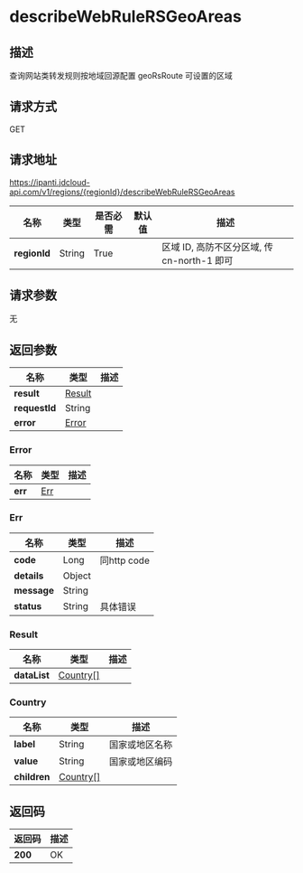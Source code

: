 # describeWebRuleRSGeoAreas


## 描述
查询网站类转发规则按地域回源配置 geoRsRoute 可设置的区域

## 请求方式
GET

## 请求地址
https://ipanti.jdcloud-api.com/v1/regions/{regionId}/describeWebRuleRSGeoAreas

|名称|类型|是否必需|默认值|描述|
|---|---|---|---|---|
|**regionId**|String|True| |区域 ID, 高防不区分区域, 传 cn-north-1 即可|

## 请求参数
无


## 返回参数
|名称|类型|描述|
|---|---|---|
|**result**|[Result](describewebrulersgeoareas#result)| |
|**requestId**|String| |
|**error**|[Error](describewebrulersgeoareas#error)| |

### <div id="error">Error</div>
|名称|类型|描述|
|---|---|---|
|**err**|[Err](describewebrulersgeoareas#err)| |
### <div id="err">Err</div>
|名称|类型|描述|
|---|---|---|
|**code**|Long|同http code|
|**details**|Object| |
|**message**|String| |
|**status**|String|具体错误|
### <div id="result">Result</div>
|名称|类型|描述|
|---|---|---|
|**dataList**|[Country[]](describewebrulersgeoareas#country)| |
### <div id="country">Country</div>
|名称|类型|描述|
|---|---|---|
|**label**|String|国家或地区名称|
|**value**|String|国家或地区编码|
|**children**|[Country[]](describewebrulersgeoareas#country)| |

## 返回码
|返回码|描述|
|---|---|
|**200**|OK|
